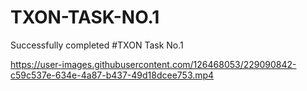 # TXON-TASK-NO.1
Successfully completed #TXON Task No.1


https://user-images.githubusercontent.com/126468053/229090842-c59c537e-634e-4a87-b437-49d18dcee753.mp4

